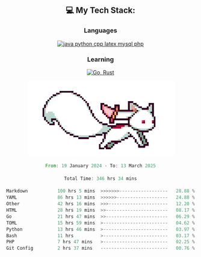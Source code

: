 
<div align="center">
<br>

## 💻 My Tech Stack:

### Languages

[![java python cpp latex mysql php](https://skillicons.dev/icons?i=java,python,cpp,latex,mysql,php)](https://skillicons.dev)

### Learning

[![Go, Rust](https://skillicons.dev/icons?i=go,rust)](https://skillicons.dev)

<center>

<img src="kyubey.gif" alt="Alt-Text" title="" >

</center>


<!--START_SECTION:waka-->

```rust
From: 19 January 2024 - To: 13 March 2025

Total Time: 346 hrs 34 mins

Markdown           100 hrs 5 mins  >>>>>>>------------------   28.88 %
YAML               86 hrs 13 mins  >>>>>>-------------------   24.88 %
Other              42 hrs 16 mins  >>>----------------------   12.20 %
HTML               28 hrs 19 mins  >>-----------------------   08.17 %
Go                 21 hrs 47 mins  >>-----------------------   06.29 %
TOML               15 hrs 59 mins  >------------------------   04.62 %
Python             13 hrs 46 mins  >------------------------   03.97 %
Bash               11 hrs          >------------------------   03.17 %
PHP                7 hrs 47 mins   >------------------------   02.25 %
Git Config         2 hrs 37 mins   -------------------------   00.76 %
```

<!--END_SECTION:waka-->
